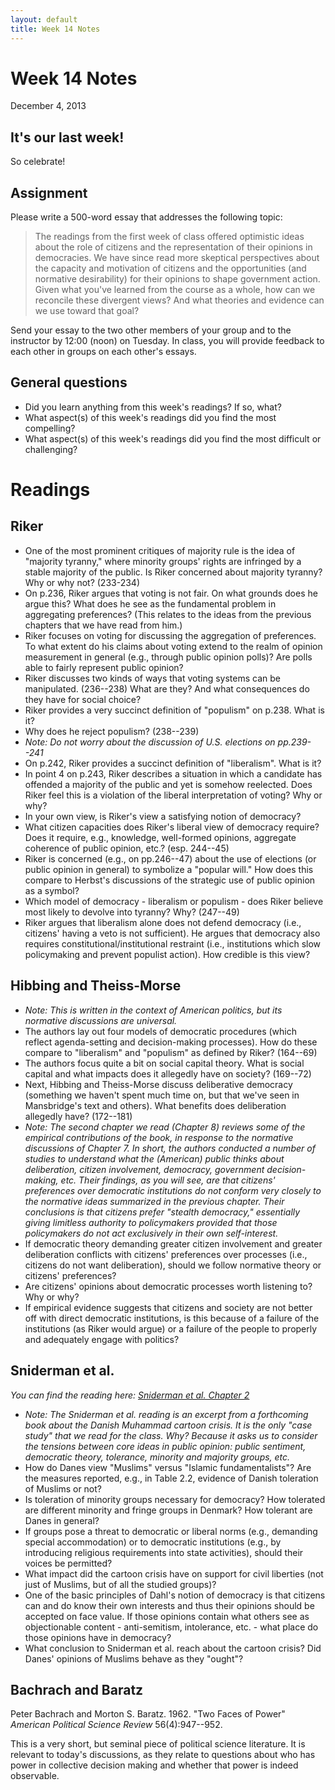 ```yaml
---
layout: default
title: Week 14 Notes
---
```


# Week 14 Notes #
December 4, 2013

## It's our last week! ##

So celebrate!

## Assignment ##
Please write a 500-word essay that addresses the following topic:

>The readings from the first week of class offered optimistic ideas about the role of citizens and the representation of their opinions in democracies. We have since read more skeptical perspectives about the capacity and motivation of citizens and the opportunities (and normative desirability) for their opinions to shape government action. Given what you've learned from the course as a whole, how can we reconcile these divergent views? And what theories and evidence can we use toward that goal?

Send your essay to the two other members of your group and to the instructor by 12:00 (noon) on Tuesday. In class, you will provide feedback to each other in groups on each other's essays.

## General questions ##
* Did you learn anything from this week's readings? If so, what?
* What aspect(s) of this week's readings did you find the most compelling?
* What aspect(s) of this week's readings did you find the most difficult or challenging?


# Readings #

## Riker ##
* One of the most prominent critiques of majority rule is the idea of "majority tyranny," where minority groups' rights are infringed by a stable majority of the public. Is Riker concerned about majority tyranny? Why or why not? (233-234)
* On p.236, Riker argues that voting is not fair. On what grounds does he argue this? What does he see as the fundamental problem in aggregating preferences? (This relates to the ideas from the previous chapters that we have read from him.)
 * Riker focuses on voting for discussing the aggregation of preferences. To what extent do his claims about voting extend to the realm of opinion measurement in general (e.g., through public opinion polls)? Are polls able to fairly represent public opinion?
* Riker discusses two kinds of ways that voting systems can be manipulated. (236--238) What are they? And what consequences do they have for social choice?
* Riker provides a very succinct definition of "populism" on p.238. What is it?
* Why does he reject populism? (238--239)
* *Note: Do not worry about the discussion of U.S. elections on pp.239--241*
* On p.242, Riker provides a succinct definition of "liberalism". What is it?
* In point 4 on p.243, Riker describes a situation in which a candidate has offended a majority of the public and yet is somehow reelected. Does Riker feel this is a violation of the liberal interpretation of voting? Why or why?
 * In your own view, is Riker's view a satisfying notion of democracy?
* What citizen capacities does Riker's liberal view of democracy require? Does it require, e.g., knowledge, well-formed opinions, aggregate coherence of public opinion, etc.? (esp. 244--45)
* Riker is concerned (e.g., on pp.246--47) about the use of elections (or public opinion in general) to symbolize a "popular will." How does this compare to Herbst's discussions of the strategic use of public opinion as a symbol?
* Which model of democracy - liberalism or populism - does Riker believe most likely to devolve into tyranny? Why? (247--49)
* Riker argues that liberalism alone does not defend democracy (i.e., citizens' having a veto is not sufficient). He argues that democracy also requires constitutional/institutional restraint (i.e., institutions which slow policymaking and prevent populist action). How credible is this view?


## Hibbing and Theiss-Morse ##
* *Note: This is written in the context of American politics, but its normative discussions are universal.*
* The authors lay out four models of democratic procedures (which reflect agenda-setting and decision-making processes). How do these compare to "liberalism" and "populism" as defined by Riker? (164--69)
* The authors focus quite a bit on social capital theory. What is social capital and what impacts does it allegedly have on society? (169--72)
* Next, Hibbing and Theiss-Morse discuss deliberative democracy (something we haven't spent much time on, but that we've seen in Mansbridge's text and others). What benefits does deliberation allegedly have? (172--181)
* *Note: The second chapter we read (Chapter 8) reviews some of the empirical contributions of the book, in response to the normative discussions of Chapter 7. In short, the authors conducted a number of studies to understand what the (American) public thinks about deliberation, citizen involvement, democracy, government decision-making, etc. Their findings, as you will see, are that citizens' preferences over democratic institutions do not conform very closely to the normative ideas summarized in the previous chapter. Their conclusions is that citizens prefer "stealth democracy," essentially giving limitless authority to policymakers provided that those policymakers do not act exclusively in their own self-interest.*
* If democratic theory demanding greater citizen involvement and greater deliberation conflicts with citizens' preferences over processes (i.e., citizens do not want deliberation), should we follow normative theory or citizens' preferences?
 * Are citizens' opinions about democratic processes worth listening to? Why or why?
 * If empirical evidence suggests that citizens and society are not better off with direct democratic institutions, is this because of a failure of the institutions (as Riker would argue) or a failure of the people to properly and adequately engage with politics?

## Sniderman et al. ##
*You can find the reading here: [Sniderman et al. Chapter 2](../SnidermanCh2.pdf)*

* *Note: The Sniderman et al. reading is an excerpt from a forthcoming book about the Danish Muhammad cartoon crisis. It is the only "case study" that we read for the class. Why? Because it asks us to consider the tensions between core ideas in public opinion: public sentiment, democratic theory, tolerance, minority and majority groups, etc.*
* How do Danes view "Muslims" versus "Islamic fundamentalists"? Are the measures reported, e.g., in Table 2.2, evidence of Danish toleration of Muslims or not?
* Is toleration of minority groups necessary for democracy? How tolerated are different minority and fringe groups in Denmark? How tolerant are Danes in general?
* If groups pose a threat to democratic or liberal norms (e.g., demanding special accommodation) or to democratic institutions (e.g., by introducing religious requirements into state activities), should their voices be permitted?
* What impact did the cartoon crisis have on support for civil liberties (not just of Muslims, but of all the studied groups)?
* One of the basic principles of Dahl's notion of democracy is that citizens can and do know their own interests and thus their opinions should be accepted on face value. If those opinions contain what others see as objectionable content - anti-semitism, intolerance, etc. - what place do those opinions have in democracy?
* What conclusion to Sniderman et al. reach about the cartoon crisis? Did Danes' opinions of Muslims behave as they "ought"?


## Bachrach and Baratz ##
Peter Bachrach and Morton S. Baratz. 1962. "Two Faces of Power" *American Political Science Review* 56(4):947--952.

This is a very short, but seminal piece of political science literature. It is relevant to today's discussions, as they relate to questions about who has power in collective decision making and whether that power is indeed observable.
